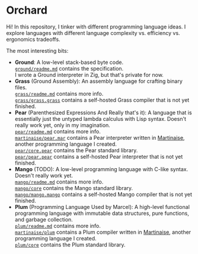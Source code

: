 # Orchard

Hi!
In this repository, I tinker with different programming language ideas.
I explore languages with different language complexity vs. efficiency vs. ergonomics tradeoffs.

The most interesting bits:

- **Ground**:
  A low-level stack-based byte code.  
  [`ground/readme.md`](ground/readme.md) contains the specification.  
  I wrote a Ground interpreter in Zig, but that's private for now.
- **Grass** (Ground Assembly):
  An assembly language for crafting binary files.  
  [`grass/readme.md`](grass/readme.md) contains more info.  
  [`grass/grass.grass`](grass/grass.grass) contains a self-hosted Grass compiler that is not yet finished.
- **Pear** (Parenthesized Expressions And Really that's it):
  A language that is essentially just the untyped lambda calculus with Lisp syntax.
  Doesn't really work yet, only in my imagination.  
  [`pear/readme.md`](pear/readme.md) contains more info.  
  [`martinaise/pear.mar`](pear/pear.mar) contains a Pear interpreter written in [Martinaise](https://github.com/MarcelGarus/martinaise), another programming language I created.  
  [`pear/core.pear`](pear/core.pear) contains the Pear standard library.  
  [`pear/pear.pear`](pear/pear.pear) contains a self-hosted Pear interpreter that is not yet finished.
- **Mango** (TODO): A low-level programming language with C-like syntax.
  Doesn't really work yet.  
  [`mango/readme.md`](mango/readme.md) contains more info.  
  [`mango/core`](mango/core) contains the Mango standard library.  
  [`mango/mango.mango`](mango/mango.mango) contains a self-hosted Mango compiler that is not yet finished.
- **Plum** (Programming Language Used by Marcel):
  A high-level functional programming language with immutable data structures, pure functions, and garbage collection.  
  [`plum/readme.md`](plum/readme.md) contains more info.  
  [`martinaise/plum`](martinaise/plum) contains a Plum compiler written in [Martinaise](https://github.com/MarcelGarus/martinaise), another programming language I created.  
  [`plum/core`](plum/core) contains the Plum standard library.
